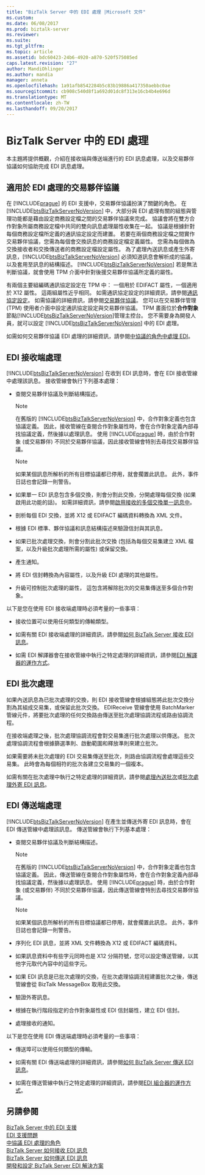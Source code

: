 ```yaml
---
title: "BizTalk Server 中的 EDI 處理 |Microsoft 文件"
ms.custom: 
ms.date: 06/08/2017
ms.prod: biztalk-server
ms.reviewer: 
ms.suite: 
ms.tgt_pltfrm: 
ms.topic: article
ms.assetid: bdc60423-24b6-4920-a870-520f575085ed
caps.latest.revision: "27"
author: MandiOhlinger
ms.author: mandia
manager: anneta
ms.openlocfilehash: 1a91afb8542284b5c83b19886a417350aebbc0ae
ms.sourcegitcommit: cb908c540d8f1a692d01dc8f313e16cb4b4e696d
ms.translationtype: MT
ms.contentlocale: zh-TW
ms.lasthandoff: 09/20/2017
---
```

# <a name="edi-processing-in-biztalk-server"></a>BizTalk Server 中的 EDI 處理
本主題將提供概觀，介紹在接收端與傳送端進行的 EDI 訊息處理，以及交易夥伴協議如何協助完成 EDI 訊息處理。  
  
## <a name="trading-partner-agreements-for-edi-processing"></a>適用於 EDI 處理的交易夥伴協議  
 在 [!INCLUDE[prague](../includes/prague-md.md)] 的 EDI 支援中，交易夥伴協議扮演了關鍵的角色。 在 [!INCLUDE[btsBizTalkServerNoVersion](../includes/btsbiztalkservernoversion-md.md)] 中，大部分與 EDI 處理有關的組態與管理功能都是藉由設定商務設定檔之間的交易夥伴協議來完成。 協議會將在雙方合作對象所屬商務設定檔中共同的雙向訊息處理屬性收集在一起。 協議是根據針對每個商務設定檔所定義的通訊協定設定而建置。 若要在兩個商務設定檔之間實作交易夥伴協議，您需為每個會交換訊息的商務設定檔定義屬性。 您需為每個做為交換接收者和交換傳送者的商務設定檔設定屬性。 為了處理內送訊息或產生外寄訊息，[!INCLUDE[btsBizTalkServerNoVersion](../includes/btsbiztalkservernoversion-md.md)] 必須知道訊息會解析成的協議，以及套用至訊息的結構描述。 [!INCLUDE[btsBizTalkServerNoVersion](../includes/btsbiztalkservernoversion-md.md)] 若是無法判斷協議，就會使用 TPM 介面中針對後援交易夥伴協議所定義的屬性。  
  
 有兩個主要組編碼通訊協定設定在 TPM 中： 一個用於 EDIFACT 屬性，一個適用於 X12 屬性。 這兩組屬性近乎相同。 如需通訊協定設定的詳細資訊，請參閱[通訊協定設定](../core/protocol-settings.md)。 如需協議的詳細資訊，請參閱[交易夥伴協議](../core/trading-partner-agreement.md)。 您可以在交易夥伴管理 (TPM) 使用者介面中設定通訊協定設定與交易夥伴協議。 TPM 畫面位於**合作對象**節點[!INCLUDE[btsBizTalkServerNoVersion](../includes/btsbiztalkservernoversion-md.md)]管理主控台。 您不需要身為開發人員，就可以設定 [!INCLUDE[btsBizTalkServerNoVersion](../includes/btsbiztalkservernoversion-md.md)] 中的 EDI 處理。  
  
 如需如何交易夥伴協議 EDI 處理的詳細資訊，請參閱[中協議的角色中處理 EDI](../core/the-role-of-agreements-in-edi-processing.md)。  
  
## <a name="edi-receive-side-processing"></a>EDI 接收端處理  
 [!INCLUDE[btsBizTalkServerNoVersion](../includes/btsbiztalkservernoversion-md.md)] 在收到 EDI 訊息時，會在 EDI 接收管線中處理該訊息。 接收管線會執行下列基本處理：  
  
-   查閱交易夥伴協議及判斷結構描述。  
  
    > [!NOTE]
    >  在舊版的 [!INCLUDE[btsBizTalkServerNoVersion](../includes/btsbiztalkservernoversion-md.md)] 中，合作對象定義也包含協議定義。 因此，接收管線在查閱合作對象屬性時，會在合作對象定義內部尋找協議定義，然後據以處理訊息。 使用 [!INCLUDE[prague](../includes/prague-md.md)] 時，由於合作對象 (或交易夥伴) 不同於交易夥伴協議，因此接收管線會特別去尋找交易夥伴協議。  
  
    > [!NOTE]
    >  如果某個訊息所解析的所有目標協議都已停用，就會擱置此訊息。 此外，事件日誌也會記錄一則警告。  
  
-   如果單一 EDI 訊息包含多個交換，則會分割此交換，分開處理每個交換 (如果啟用此功能的話)。 如需詳細資訊，請參閱[啟用接收的多個交換單一訊息中](../core/enabling-the-receiving-of-multiple-interchanges-in-a-single-message.md)。  
  
-   剖析每個 EDI 交換，並將 X12 或 EDIFACT 編碼資料轉換為 XML 文件。  
  
-   根據 EDI 標準、夥伴協議和訊息結構描述來驗證信封與其訊息。  
  
-   如果已批次處理交換，則會分割此批次交換 (包括為每個交易集建立 XML 檔案，以及升級批次處理所需的屬性) 或保留交換。  
  
-   產生通知。  
  
-   將 EDI 信封轉換為內容屬性，以及升級 EDI 處理的其他屬性。  
  
-   升級可控制批次處理的屬性， 這包含將解除批次的交易集傳送至多個合作對象。  
  
 以下是您在使用 EDI 接收端處理時必須考量的一些事項：  
  
-   接收位置可以使用任何類型的傳輸類型。  
  
-   如需有關 EDI 接收端處理的詳細資訊，請參閱[如何 BizTalk Server 接收 EDI 訊息](../core/how-biztalk-server-receives-edi-messages.md)。  
  
-   如需 EDI 解譯器會在接收管線中執行之特定處理的詳細資訊，請參閱[EDI 解譯器的運作方式](../core/how-the-edi-disassembler-works.md)。  
  
## <a name="edi-batch-processing"></a>EDI 批次處理  
 如果內送訊息為已批次處理的交換，則 EDI 接收管線會根據組態將此批次交換分割為其組成交易集，或保留此批次交換。 EDIReceive 管線會使用 BatchMarker 管線元件，將要批次處理的任何交換路由傳送至批次處理協調流程或路由協調流程。  
  
 在接收端處理之後，批次處理協調流程會對交易集進行批次處理以供傳送。 批次處理協調流程會根據篩選準則、啟動範圍和釋放準則來建立批次。  
  
 如果需要將未批次處理的 EDI 交易集傳送至批次，則路由協調流程會處理這些交易集。 此時會為每個相符的批次各建立交易集的一個複本。  
  
 如需有關在批次處理中執行之特定處理的詳細資訊，請參閱[處理內送批次](../core/processing-incoming-batches.md)或[批次處理外寄 EDI 訊息](../core/batching-outgoing-edi-messages.md)。  
  
## <a name="edi-send-side-processing"></a>EDI 傳送端處理  
 [!INCLUDE[btsBizTalkServerNoVersion](../includes/btsbiztalkservernoversion-md.md)] 在產生並傳送外寄 EDI 訊息時，會在 EDI 傳送管線中處理該訊息。 傳送管線會執行下列基本處理：  
  
-   查閱交易夥伴協議及判斷結構描述。  
  
    > [!NOTE]
    >  在舊版的 [!INCLUDE[btsBizTalkServerNoVersion](../includes/btsbiztalkservernoversion-md.md)] 中，合作對象定義也包含協議定義。 因此，傳送管線在查閱合作對象屬性時，會在合作對象定義內部尋找協議定義，然後據以處理訊息。 使用 [!INCLUDE[prague](../includes/prague-md.md)] 時，由於合作對象 (或交易夥伴) 不同於交易夥伴協議，因此傳送管線會特別去尋找交易夥伴協議。  
  
    > [!NOTE]
    >  如果某個訊息所解析的所有目標協議都已停用，就會擱置此訊息。  此外，事件日誌也會記錄一則警告。  
  
-   序列化 EDI 訊息，並將 XML 文件轉換為 X12 或 EDIFACT 編碼資料。  
  
-   如果訊息資料中有些字元同時也是 X12 分隔符號，您可以設定傳送管線，以其他字元取代內容中的這些字元。  
  
-   如果 EDI 訊息是已批次處理的交換，在批次處理協調流程建置批次之後，傳送管線會從 BizTalk MessageBox 取用此交換。  
  
-   驗證外寄訊息。  
  
-   根據在執行階段指定的合作對象屬性或 EDI 信封屬性，建立 EDI 信封。  
  
-   處理接收的通知。  
  
 以下是您在使用 EDI 傳送端處理時必須考量的一些事項：  
  
-   傳送埠可以使用任何類型的傳輸。  
  
-   如需有關 EDI 傳送端處理的詳細資訊，請參閱[如何 BizTalk Server 傳送 EDI 訊息](../core/how-biztalk-server-sends-edi-messages.md)。  
  
-   如需在傳送管線中執行之特定處理的詳細資訊，請參閱[EDI 組合器的運作方式](../core/how-the-edi-assembler-works.md)。  
  
## <a name="see-also"></a>另請參閱  
 [BizTalk Server 中的 EDI 支援](../core/edi-support-in-biztalk-server1.md)   
 [EDI 支援問題](../core/edi-support-issues.md)   
 [中協議 EDI 處理的角色](../core/the-role-of-agreements-in-edi-processing.md)   
 [BizTalk Server 如何接收 EDI 訊息](../core/how-biztalk-server-receives-edi-messages.md)   
 [BizTalk Server 如何傳送 EDI 訊息](../core/how-biztalk-server-sends-edi-messages.md)   
 [開發和設定 BizTalk Server EDI 解決方案](../core/developing-and-configuring-biztalk-server-edi-solutions.md)